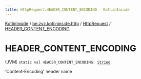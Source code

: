 ```yaml
---
title: HttpRequest.HEADER_CONTENT_ENCODING - KotlinInside
---
```


[KotlinInside](../../index.html) / [be.zvz.kotlininside.http](../index.html) / [HttpRequest](index.html) / [HEADER_CONTENT_ENCODING](./-h-e-a-d-e-r_-c-o-n-t-e-n-t_-e-n-c-o-d-i-n-g.html)

# HEADER_CONTENT_ENCODING

(JVM) `static val HEADER_CONTENT_ENCODING: `[`String`](https://kotlinlang.org/api/latest/jvm/stdlib/kotlin/-string/index.html)

'Content-Encoding' header name

